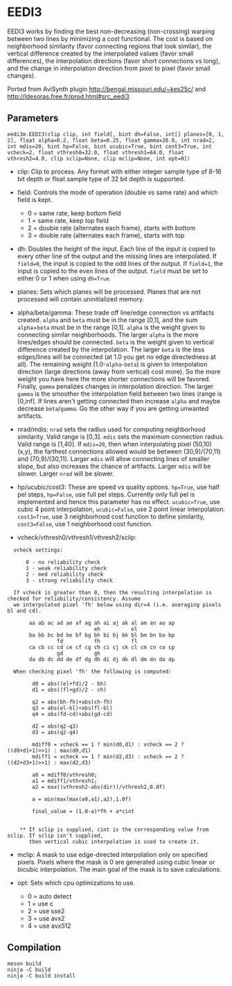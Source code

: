 # EEDI3

EEDI3 works by finding the best non-decreasing (non-crossing) warping between two lines by minimizing a cost functional. The cost is based on neighborhood similarity (favor connecting regions that look similar), the vertical difference created by the interpolated values (favor small differences), the interpolation directions (favor short connections vs long), and the change in interpolation direction from pixel to pixel (favor small changes).

Ported from AviSynth plugin http://bengal.missouri.edu/~kes25c/ and http://ldesoras.free.fr/prod.html#src_eedi3


## Parameters

    eedi3m.EEDI3(clip clip, int field[, bint dh=False, int[] planes=[0, 1, 2], float alpha=0.2, float beta=0.25, float gamma=20.0, int nrad=2, int mdis=20, bint hp=False, bint ucubic=True, bint cost3=True, int vcheck=2, float vthresh0=32.0, float vthresh1=64.0, float vthresh2=4.0, clip sclip=None, clip mclip=None, int opt=0])

* clip: Clip to process. Any format with either integer sample type of 8-16 bit depth or float sample type of 32 bit depth is supported.

* field: Controls the mode of operation (double vs same rate) and which field is kept.
  * 0 = same rate, keep bottom field
  * 1 = same rate, keep top field
  * 2 = double rate (alternates each frame), starts with bottom
  * 3 = double rate (alternates each frame), starts with top

* dh: Doubles the height of the input. Each line of the input is copied to every other line of the output and the missing lines are interpolated. If `field=0`, the input is copied to the odd lines of the output. If `field=1`, the input is copied to the even lines of the output. `field` must be set to either 0 or 1 when using `dh=True`.

* planes: Sets which planes will be processed. Planes that are not processed will contain uninitialized memory.

* alpha/beta/gamma: These trade off line/edge connection vs artifacts created. `alpha` and `beta` must be in the range [0,1], and the sum `alpha`+`beta` must be in the range [0,1]. `alpha` is the weight given to connecting similar neighborhoods. The larger `alpha` is the more lines/edges should be connected. `beta` is the weight given to vertical difference created by the interpolation. The larger `beta` is the less edges/lines will be connected (at 1.0 you get no edge directedness at all). The remaining weight (1.0-`alpha`-`beta`) is given to interpolation direction (large directions (away from vertical) cost more). So the more weight you have here the more shorter connections will be favored. Finally, `gamma` penalizes changes in interpolation direction. The larger `gamma` is the smoother the interpolation field between two lines (range is [0,inf]. If lines aren't getting connected then increase `alpha` and maybe decrease `beta`/`gamma`. Go the other way if you are getting unwanted artifacts.

* nrad/mdis: `nrad` sets the radius used for computing neighborhood similarity. Valid range is [0,3]. `mdis` sets the maximum connection radius. Valid range is [1,40]. If `mdis=20`, then when interpolating pixel (50,10) (x,y), the farthest connections allowed would be between (30,9)/(70,11) and (70,9)/(30,11). Larger `mdis` will allow connecting lines of smaller slope, but also increases the chance of artifacts. Larger `mdis` will be slower. Larger `nrad` will be slower.

* hp/ucubic/cost3: These are speed vs quality options. `hp=True`, use half pel steps, `hp=False`, use full pel steps. Currently only full pel is implemented and hence this parameter has no effect. `ucubic=True`, use cubic 4 point interpolation, `ucubic=False`, use 2 point linear interpolation. `cost3=True`, use 3 neighborhood cost function to define similarity, `cost3=False`, use 1 neighborhood cost function.

* vcheck/vthresh0/vthresh1/vthresh2/sclip:
```
  vcheck settings:

      0 - no reliability check
      1 - weak reliability check
      2 - med reliability check
      3 - strong reliability check

  If vcheck is greater than 0, then the resulting interpolation is checked for reliability/consistency. Assume
  we interpolated pixel 'fh' below using dir=4 (i.e. averaging pixels bl and cd).

       aa ab ac ad ae af ag ah ai aj ak al am an ao ap
                            eh          el
       ba bb bc bd be bf bg bh bi bj bk bl bm bn bo bp
                fd          fh          fl
       ca cb cc cd ce cf cg ch ci cj ck cl cm cn co cp
                gd          gh
       da db dc dd de df dg dh di dj dk dl dm dn do dp

  When checking pixel 'fh' the following is computed:

        d0 = abs((el+fd)/2 - bh)
        d1 = abs((fl+gd)/2 - ch)

        q2 = abs(bh-fh)+abs(ch-fh)
        q3 = abs(el-bl)+abs(fl-bl)
        q4 = abs(fd-cd)+abs(gd-cd)

        d2 = abs(q2-q3)
        d3 = abs(q2-q4)

        mdiff0 = vcheck == 1 ? min(d0,d1) : vcheck == 2 ? ((d0+d1+1)>>1) : max(d0,d1)
        mdiff1 = vcheck == 1 ? min(d2,d3) : vcheck == 2 ? ((d2+d3+1)>>1) : max(d2,d3)

        a0 = mdiff0/vthresh0;
        a1 = mdiff1/vthresh1;
        a2 = max((vthresh2-abs(dir))/vthresh2,0.0f)

        a = min(max(max(a0,a1),a2),1.0f)

        final_value = (1.0-a)*fh + a*cint


    ** If sclip is supplied, cint is the corresponding value from sclip. If sclip isn't supplied,
       then vertical cubic interpolation is used to create it.
```

* mclip: A mask to use edge-directed interpolation only on specified pixels. Pixels where the mask is 0 are generated using cubic linear or bicubic interpolation. The main goal of the mask is to save calculations.

* opt: Sets which cpu optimizations to use.
  * 0 = auto detect
  * 1 = use c
  * 2 = use sse2
  * 3 = use avx2
  * 4 = use avx512


## Compilation

```
meson build
ninja -C build
ninja -C build install
```
